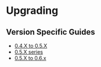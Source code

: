 # Upgrading

## Version Specific Guides
* [0.4.X to 0.5.X](upgrade/0.4_to_0.5.md)
* [0.5.X series](upgrade/0.5.md)
* [0.5.X to 0.6.x](upgrade/0.5_to_0.6.md) <Badge text="current" vertical="middle"/>
